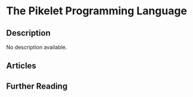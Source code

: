 # The Pikelet Programming Language

## Description

No description available.

## Articles

## Further Reading